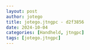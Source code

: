 ```yaml
---
layout: post
author: jotego
title: jotego.jtngpc - d2f3856
date: 2024-10-04
categories: [Handheld, jtngpc]
tags: [jotego.jtngpc]
---
```


